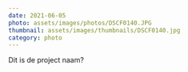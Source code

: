 ```yaml
---
date: 2021-06-05
photo: assets/images/photos/DSCF0140.JPG
thumbnail: assets/images/thumbnails/DSCF0140.jpg
category: photo
---
```

Dit is de project naam?